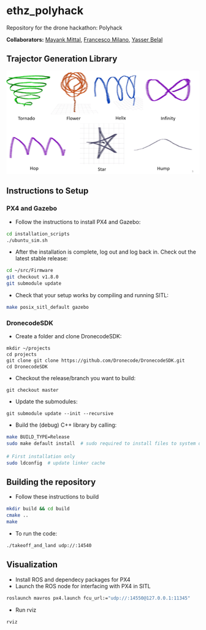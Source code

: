 # ethz_polyhack
Repository for the drone hackathon: Polyhack

__Collaborators:__ [Mayank Mittal](https://github.com/Mayankm96), [Francesco Milano](https://github.com/francescomilano172), [Yasser Belal](https://github.com/yasserbelal)

## Trajector Generation Library

![Different Generators](img/generators.png)

## Instructions to Setup

### PX4 and Gazebo

* Follow the instructions to install PX4 and Gazebo:
```bash
cd installation_scripts
./ubuntu_sim.sh
```
* After the installation is complete, log out and log back in. Check out the latest stable release:
```bash
cd ~/src/Firmware
git checkout v1.8.0
git submodule update
```
* Check that your setup works by compiling and running SITL:
```bash
make posix_sitl_default gazebo
```

### DronecodeSDK

* Create a folder and clone DronecodeSDK:
```
mkdir ~/projects
cd projects
git clone git clone https://github.com/Dronecode/DronecodeSDK.git
cd DronecodeSDK
```
* Checkout the release/branch you want to build:
```
git checkout master
```
* Update the submodules:
```
git submodule update --init --recursive
```
* Build the (debug) C++ library by calling:
```bash
make BUILD_TYPE=Release
sudo make default install  # sudo required to install files to system directories!

# First installation only
sudo ldconfig  # update linker cache
```

## Building the repository

* Follow these instructions to build
```bash
mkdir build && cd build
cmake ..
make
```
* To run the code:
```bash
./takeoff_and_land udp://:14540
```

## Visualization

* Install ROS and dependecy packages for PX4
* Launch the ROS node for interfacing with PX4 in SITL
```bash
roslaunch mavros px4.launch fcu_url:="udp://:14550@127.0.0.1:11345"
```
* Run rviz
```bash
rviz
```
